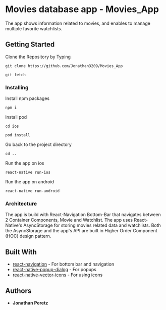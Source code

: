 # Movies database app - Movies_App

The app shows information related to movies, and enables to manage multiple favorite watchlists.

## Getting Started

Clone the Repository by Typing

```
git clone https://github.com/Jonathan3209/Movies_App
```
```
git fetch
```

### Installing

Install npm packages

```
npm i
```
Install pod
```
cd ios
```
```
pod install
```


Go back to the project directory
```
cd ..
```
Run the app on ios

```
react-native run-ios
```
Run the app on android

```
react-native run-android
```
### Architecture

The app is build with React-Navigation Bottom-Bar that navigates between 2 Container Components,
Movie and Watchlist.
The app uses React-Native's AsyncStorage for storing movies related data and watchlists.
Both the AsyncStorage and the app's API are built in Higher Order Component (HOC) design pattern.


## Built With

* [react-navigation](https://reactnavigation.org/docs/getting-started) - For bottom bar and navigation
* [react-native-popup-dialog](https://www.npmjs.com/package/react-native-popup-dialog) - For popups
* [react-native-vector-icons](https://github.com/oblador/react-native-vector-icons) - For using icons

## Authors

* **Jonathan Peretz** 

